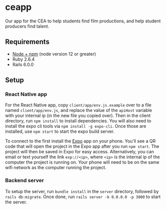 # ceapp

Our app for the CEA to help students find film productions, and help student producers find talent.

## Requirements

- [Node + npm](https://nodejs.org/en/) (node version 12 or greater)
- Ruby 2.6.4
- Rails 6.0.0

## Setup

### React Native app

For the React Native app, copy `client/app/env.js.example` over to a file named `client/app/env.js`, and replace the value of the `apiHost` variable with your internal ip (in the new file you copied over). Then in the client directory, run `npm install` to install dependencies. You will also need to install the expo cli tools via `npm install -g expo-cli`. Once those are installed, use `npm start` to start the expo build server.

To connect to the first install the [Expo](https://expo.io/) app on your phone. You'll see a QR code that will open the project in the Expo app after you run `npm start`. The project will then be saved in Expo for easy access. Alternatively, you can email or text yourself the link `exp://<ip>`, where `<ip>` is the internal ip of the computer the project is running on. Your phone will need to be on the same wifi network as the computer running the project.

### Backend server

To setup the server, run `bundle install` in the `server` directory, followed by `rails db:migrate`. Once done, run `rails server -b 0.0.0.0 -p 3000` to start the server.
